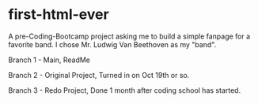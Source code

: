 # first-html-ever

A pre-Coding-Bootcamp project asking me to build a simple fanpage for a favorite band. I chose Mr. Ludwig Van Beethoven as my "band". 

Branch 1 - Main, ReadMe

Branch 2 - Original Project, Turned in on Oct 19th or so. 

Branch 3 - Redo Project, Done 1 month after coding school has started.
